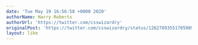```yaml
---
date: 'Tue May 19 16:56:58 +0000 2020'
authorName: Harry Roberts
authorUrl: 'https://twitter.com/csswizardry'
originalPost: 'https://twitter.com/csswizardry/status/1262789355170598913'
layout: like
---
```

